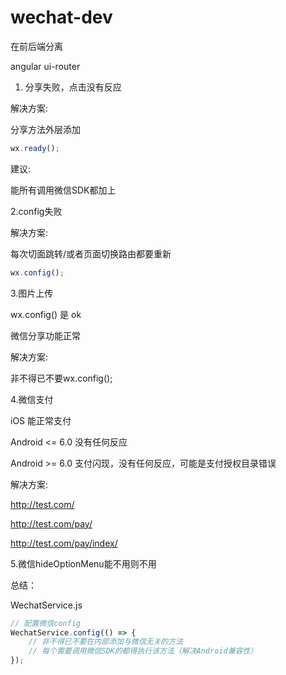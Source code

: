 # wechat-dev
在前后端分离

angular ui-router

1. 分享失败，点击没有反应

解决方案:

分享方法外层添加

``` js
wx.ready();
```
建议:

能所有调用微信SDK都加上

2.config失败

解决方案:

每次切面跳转/或者页面切换路由都要重新

``` js
wx.config();
```

3.图片上传

wx.config() 是 ok

微信分享功能正常

解决方案:

非不得已不要wx.config();

4.微信支付

iOS 能正常支付

Android <= 6.0 没有任何反应

Android >= 6.0 支付闪现，没有任何反应，可能是支付授权目录错误

解决方案:

http://test.com/

http://test.com/pay/

http://test.com/pay/index/

5.微信hideOptionMenu能不用则不用

总结：

WechatService.js

``` js
// 配置微信config
WechatService.config(() => {
	// 非不得已不要在内部添加与微信无关的方法
	// 每个需要调用微信SDK的都得执行该方法（解决Android兼容性）
});
```
